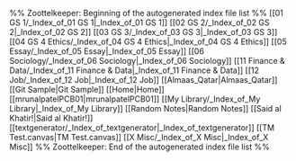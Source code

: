 %% Zoottelkeeper: Beginning of the autogenerated index file list  %%
 [[01 GS 1/_Index_of_01 GS 1|_Index_of_01 GS 1]]
 [[02 GS 2/_Index_of_02 GS 2|_Index_of_02 GS 2]]
 [[03 GS 3/_Index_of_03 GS 3|_Index_of_03 GS 3]]
 [[04 GS 4 Ethics/_Index_of_04 GS 4 Ethics|_Index_of_04 GS 4 Ethics]]
 [[05 Essay/_Index_of_05 Essay|_Index_of_05 Essay]]
 [[06 Sociology/_Index_of_06 Sociology|_Index_of_06 Sociology]]
 [[11 Finance & Data/_Index_of_11 Finance & Data|_Index_of_11 Finance & Data]]
 [[12 Job/_Index_of_12 Job|_Index_of_12 Job]]
 [[Almaas_Qatar|Almaas_Qatar]]
 [[Git Sample|Git Sample]]
 [[Home|Home]]
 [[mrunalpatelPCB01|mrunalpatelPCB01]]
 [[My Library/_Index_of_My Library|_Index_of_My Library]]
 [[Random Notes|Random Notes]]
 [[Said al Khatir!|Said al Khatir!]]
 [[textgenerator/_Index_of_textgenerator|_Index_of_textgenerator]]
 [[TM Test.canvas|TM Test.canvas]]
 [[X Misc/_Index_of_X Misc|_Index_of_X Misc]]
%% Zoottelkeeper: End of the autogenerated index file list  %%
